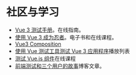 # 社区与学习

- [Vue 3 测试手册](https://lmiller1990.github.io/vue-testing-handbook/v3/)。在线指南。
- [使用 Vue 3 成为忍者](https://books.ninja-squad.com/vue)。电子书和在线课程。
- [Vue3 Composition](https://vuejs-course.com/composition-api)
- [使用 Vue 测试工具测试 Vue 3 应用程序](https://www.youtube.com/playlist?list=PLC2LZCNWKL9ahK1IoODqYxKu5aA9T5IOA)播放列表
- [测试 Vue.js 组件](https://vueschool.io/courses/learn-how-to-test-vuejs-components?friend=vth)在线课程
- [前端测试和三个用户的故事](https://afontcu.dev/frontend-testing-code-consumers/)博客文章。
